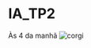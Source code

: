 # IA_TP2
Às 4 da manhã
![corgi](https://www.purina.com.au/-/media/Project/Purina/Main/Breeds/Dog/Dog_Welsh-Corgi-Pembroke_Desktop.jpg?h=475&la=en&w=825&hash=AEEED370C9536FAAEFBE32025F2F0087)
